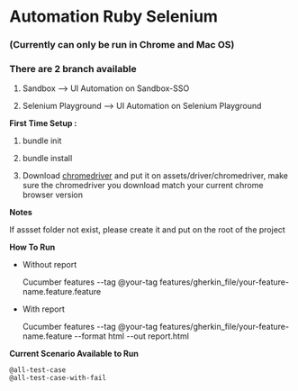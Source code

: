 # Automation Ruby Selenium

### (Currently can only be run in Chrome and Mac OS)

### There are 2 branch available

1. Sandbox --> UI Automation on Sandbox-SSO

2. Selenium Playground --> UI Automation on Selenium Playground

**First Time Setup :**<br>

1. bundle init

2. bundle install

3. Download [chromedriver](https://chromedriver.chromium.org/) and put it on assets/driver/chromedriver, make sure the chromedriver you download match your current chrome browser version

**Notes**<br>

If assset folder not exist, please create it and put on the root of the project

**How To Run**<br>

- Without report

  Cucumber features --tag @your-tag features/gherkin_file/your-feature-name.feature.feature

- With report

  Cucumber features --tag @your-tag features/gherkin_file/your-feature-name.feature --format html --out report.html

**Current Scenario Available to Run**<br>

    @all-test-case
    @all-test-case-with-fail
